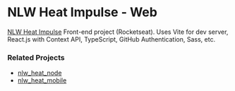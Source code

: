 # NLW Heat Impulse - Web
 
[NLW Heat Impulse](https://app.rocketseat.com.br/node/mission-impulse-heat) Front-end project (Rocketseat). Uses Vite for dev server, React.js with Context API, TypeScript, GitHub Authentication, Sass, etc.

### Related Projects

- [nlw_heat_node](https://github.com/gabriel-zanghelini/nlw_heat_node)
- [nlw_heat_mobile](https://github.com/gabriel-zanghelini/nlw_heat_mobile)
